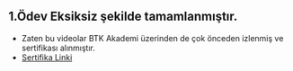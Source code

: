 


## 1.Ödev Eksiksiz şekilde tamamlanmıştır.

* Zaten bu videolar BTK Akademi üzerinden de çok önceden izlenmiş ve sertifikası alınmıştır.
* [Sertifika Linki](https://drive.google.com/file/d/12u2nhIQs1iZW_wDxzTWKhaMNg9yOZEHY/view) 